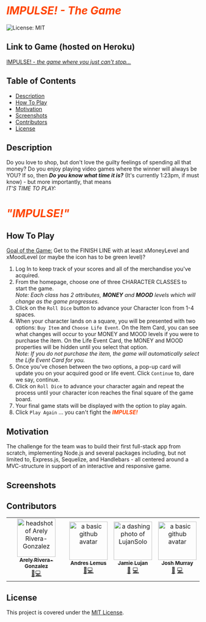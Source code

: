 # <b><i><span style="color:orangered">IMPULSE! - The Game</span></b></i>

![License: MIT](https://img.shields.io/badge/License-MIT-yellow.svg)

## Link to Game (hosted on Heroku)

[IMPULSE! - <i>the game where you just can't stop...</i>](http://placeholder)

## Table of Contents
- [Description](#description)
- [How To Play](#how-to-play)
- [Motivation](#motivation)
- [Screenshots](#screenshots)
- [Contributors](#contributors)
- [License](#license)

## Description

  Do you love to shop, but don't love the guilty feelings of spending all that money? Do you enjoy playing video games where the winner will always be YOU? If so, then <i><b>Do you know what time it is?</i></b> (It's currently 1:23pm, if must know) - but more importantly, that means<br /> <i>IT'S TIME TO PLAY:</i>
  <br />
  # <b><i><span style="color:orangered">"IMPULSE!"</b></i></span>   


## How To Play

  <u>Goal of the Game:</u> Get to the FINISH LINE with at least xMoneyLevel and xMoodLevel (or maybe the icon has to be green level)? <br />
  1. Log In to keep track of your scores and all of the merchandise you've acquired. 
  2. From the homepage, choose one of three CHARACTER CLASSES to start the game. <br />
  <i>Note: Each class has 2 attributes, <b>MONEY</b> and <b>MOOD</b> levels which will change as the game progresses.</i>
  3. Click on the `Roll Dice` button to advance your Character Icon from 1-4 spaces.
  4. When your character lands on a square, you will be presented with two options: `Buy Item` and `Choose Life Event`. On the Item Card, you can see what changes will occur to your MONEY and MOOD levels if you were to purchase the item. On the Life Event Card, the MONEY and MOOD properties will be hidden until you select that option. <br />
  <i>Note: If you do not purchase the item, the game will automatically select the Life Event Card for you.</i>
  5. Once you've chosen between the two options, a pop-up card will update you on your acquired good or life event. Click `Continue` to, dare we say, continue.
  6. Click on `Roll Dice` to advance your character again and repeat the process until your character icon reaches the final square of the game board.
  7. Your final game stats will be displayed with the option to play again.
  8. Click `Play Again` ... you can't fight the <b><i><span style="color:orangered">IMPULSE!</b></i></span>

## Motivation

  The challenge for the team was to build their first full-stack app from scratch, implementing Node.js and several packages including, but not limited to, Express.js, Sequelize, and Handlebars - all centered around a MVC-structure in support of an interactive and responsive game. 



## Screenshots

## Contributors

<table>
  <tr>
    <td align="center"><a href="https://github.com/a-riveragonzalez"><img src="https://avatars.githubusercontent.com/u/98569252?v=4" width="100px;" alt="headshot of Arely Rivera-Gonzalez"/><br /><sub><b>Arely Rivera-Gonzalez</b></sub></a><br /></a><a href="https://github.com/LujanSolo/Impulse/commits/arg/feature/handlebars" title="Design">🎨</a><a href="https://github.com/LujanSolo/Impulse/commits/arg/feature-front-end-js" title="Code">💻</a></td>
    <td align="center"><a href="https://github.com/alemus98"><img src="https://avatars.githubusercontent.com/u/110573487?v=4" width="100px;" alt="a basic github avatar"/><br /><sub><b>Andres Lemus</b></sub></a><br /><a href="https://github.com/LujanSolo/Impulse/commits/al/login-page-test" title="Design">🎨</a><a href="https://github.com/LujanSolo/Impulse/commits/al-life-event-model" title="Code">💻</a></td>
    <td align="center"><a href="https://github.com/LujanSolo"><img src="https://avatars.githubusercontent.com/u/104592750?v=4" width="100px;" alt="a dashing photo of LujanSolo"/><br /><sub><b>Jamie Lujan</b></sub></a><br /><a href="https://github.com/LujanSolo/Impulse/commits/jl/feature" title="Design">🎨</a> <a href="https://github.com/LujanSolo/Impulse/commits/jl/routes" title="Code">💻</a></td>
    <td align="center"><a href="https://github.com/joshgmurray"><img src="https://avatars.githubusercontent.com/u/110637896?v=4" width="100px;" alt="a basic github avatar"/><br /><sub><b>Josh Murray</b></sub></a><br /><a href="https://github.com/LujanSolo/Impulse/commits/jm/life-user-seed" title="Design">🎨</a> <a href="https://github.com/LujanSolo/Impulse/commits/jm/seed-data" title="Code">💻</a></td>
  </tr>
</table>

## License

This project is covered under the [MIT License](https://opensource.org/licenses/MIT).
